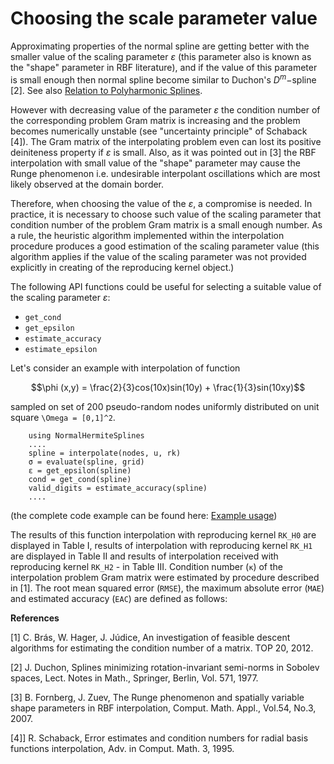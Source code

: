 # Choosing the scale parameter value

Approximating properties of the normal spline are getting better with the smaller value of the scaling parameter $\varepsilon$ (this parameter also is known as the "shape" parameter in RBF literature), and if the value of this parameter is small enough then normal spline become similar to Duchon's $D^m -$spline [2]. See also
[Relation to Polyharmonic Splines](https://igorkohan.github.io/NormalHermiteSplines.jl/stable/Relation-to-Polyharmonic-Splines/).

However with decreasing value of the parameter $\varepsilon$ the condition number of the corresponding problem Gram matrix is increasing and the problem becomes numerically unstable (see "uncertainty principle" of Schaback [4]). The Gram matrix of the interpolating problem even can lost its positive deiniteness property if $\varepsilon$ is small. Also, as it was pointed out in [3] the RBF interpolation with small value of the "shape" parameter may cause the Runge phenomenon i.e. undesirable interpolant oscillations which are most likely observed at the domain border. 

Therefore, when choosing the value of the $\varepsilon$, a compromise is needed. In practice, it is necessary to choose such value of the scaling parameter that condition number of the problem Gram matrix is a small enough number. As a rule, the heuristic algorithm implemented within the interpolation procedure produces a good estimation of the scaling parameter value (this algorithm applies if the value of the scaling parameter was not provided explicitly in creating of the reproducing kernel object.)

The following API functions could be useful for selecting a suitable value of the scaling parameter $\varepsilon$:

- ```get_cond```
- ```get_epsilon```
- ```estimate_accuracy```
- ```estimate_epsilon```  

Let's consider an example with interpolation of function 

```math
\phi (x,y)  = \frac{2}{3}cos(10x)sin(10y) + \frac{1}{3}sin(10xy)
```
sampled on set of 200 pseudo-random nodes uniformly distributed on unit square ``\Omega = [0,1]^2``.

```
    using NormalHermiteSplines
    ....
    spline = interpolate(nodes, u, rk)
    σ = evaluate(spline, grid)
    ε = get_epsilon(spline)
    cond = get_cond(spline)
    valid_digits = estimate_accuracy(spline)
    ....
```
(the complete code example can be found here: [Example usage](https://igorkohan.github.io/NormalHermiteSplines.jl/stable/Usage/#D-interpolation-case-2/))

The results of this function interpolation with reproducing kernel ```RK_H0``` are displayed in Table I, results of interpolation with reproducing kernel ```RK_H1``` are displayed in Table II and results of interpolation received with reproducing kernel ```RK_H2``` - in Table III.
Condition number (```κ```) of the interpolation problem Gram matrix were estimated by procedure described in [1]. The root mean squared error (```RMSE```), the maximum absolute error (```MAE```) and estimated accuracy (```EAC```) are defined as follows:







**References**

[1] C. Brás, W. Hager, J. Júdice, An investigation of feasible descent algorithms for estimating the condition number of a matrix. TOP 20, 2012.

[2] J. Duchon, Splines minimizing rotation-invariant semi-norms in Sobolev spaces, Lect. Notes in Math., Springer, Berlin, Vol. 571, 1977.

[3] B. Fornberg, J. Zuev, The Runge phenomenon and spatially variable shape parameters in RBF interpolation,
Comput. Math. Appl., Vol.54, No.3, 2007.

[4]] R. Schaback, Error estimates and condition numbers for radial basis functions interpolation, Adv. in Comput. Math. 3, 1995.